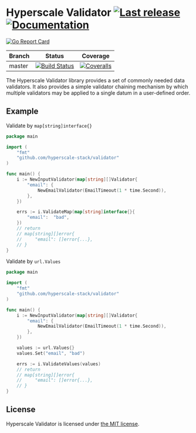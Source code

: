Hyperscale Validator [![Last release](https://img.shields.io/github/release/hyperscale-stack/validator.svg)](https://github.com/hyperscale-stack/validator/releases/latest) [![Documentation](https://godoc.org/github.com/hyperscale-stack/validator?status.svg)](https://godoc.org/github.com/hyperscale-stack/validator)
====================

[![Go Report Card](https://goreportcard.com/badge/github.com/hyperscale-stack/validator)](https://goreportcard.com/report/github.com/hyperscale-stack/validator)

| Branch  | Status | Coverage |
|---------|--------|----------|
| master  | [![Build Status](https://github.com/hyperscale-stack/validator/workflows/Go/badge.svg?branch=master)](https://github.com/hyperscale-stack/validator/actions?query=workflow%3AGo) | [![Coveralls](https://img.shields.io/coveralls/hyperscale-stack/validator/master.svg)](https://coveralls.io/github/hyperscale-stack/validator?branch=master) |

The Hyperscale Validator library provides a set of commonly needed data validators. It also provides a simple validator chaining mechanism by which multiple validators may be applied to a single datum in a user-defined order. 

## Example

Validate by `map[string]interface{}`

```go
package main

import (
    "fmt"
    "github.com/hyperscale-stack/validator"
)

func main() {
    i := NewInputValidator(map[string][]Validator{
		"email": {
			NewEmailValidator(EmailTimeout(1 * time.Second)),
		},
	})

	errs := i.ValidateMap(map[string]interface{}{
		"email":  "bad",
    })
    // return 
    // map[string][]error{
	//     "email": []error{...},
    // }
}

```


Validate by `url.Values`

```go
package main

import (
    "fmt"
    "github.com/hyperscale-stack/validator"
)

func main() {
    i := NewInputValidator(map[string][]Validator{
		"email": {
			NewEmailValidator(EmailTimeout(1 * time.Second)),
		},
	})

    values := url.Values{}
    values.Set("email", "bad")

	errs := i.ValidateValues(values)
    // return 
    // map[string][]error{
	//     "email": []error{...},
    // }
}

```


## License

Hyperscale Validator is licensed under [the MIT license](LICENSE.md).
